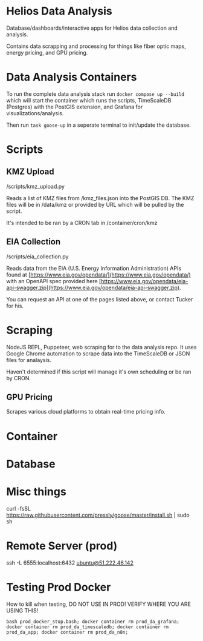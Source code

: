 # Helios Data Analysis
Database/dashboards/interactive apps for Helios data collection and analysis.

Contains data scrapping and processing for things like fiber optic maps, energy pricing, and GPU pricing.



# Data Analysis Containers
To run the complete data analysis stack run `docker compose up --build` which will start the container which runs the scripts, TimeScaleDB (Postgres) with the PostGIS extension, and Grafana for visualizations/analysis.

Then run `task goose-up` in a seperate terminal to init/update the database. 



# Scripts

## KMZ Upload
/scripts/kmz_upload.py

Reads a list of KMZ files from /kmz_files.json into the PostGIS DB. The KMZ files will be in /data/kmz or provided by URL which will be pulled by the script.

It's intended to be ran by a CRON tab in /container/cron/kmz

## EIA Collection
/scripts/eia_collection.py

Reads data from the EIA (U.S. Energy Information Administration) APIs found at [https://www.eia.gov/opendata/](https://www.eia.gov/opendata/) with an OpenAPI spec provided here [https://www.eia.gov/opendata/eia-api-swagger.zip](https://www.eia.gov/opendata/eia-api-swagger.zip).

You can request an API at one of the pages listed above, or contact Tucker for his.

# Scraping
NodeJS REPL, Puppeteer, web scraping for to the data analysis repo. It uses Google Chrome automation to scrape data into the TimeScaleDB or JSON files for analaysis.

Haven't determined if this script will manage it's own scheduling or be ran by CRON.

## GPU Pricing
Scrapes various cloud platforms to obtain real-time pricing info.



# Container



# Database



# Misc things

curl -fsSL https://raw.githubusercontent.com/pressly/goose/master/install.sh | sudo sh



# Remote Server (prod)
ssh -L 6555:localhost:6432 ubuntu@51.222.46.142


# Testing Prod Docker
How to kill when testing, DO NOT USE IN PROD! VERIFY WHERE YOU ARE USING THIS!
```
bash prod_docker_stop.bash; docker container rm prod_da_grafana; docker container rm prod_da_timescaledb; docker container rm prod_da_app; docker container rm prod_da_n8n;
```